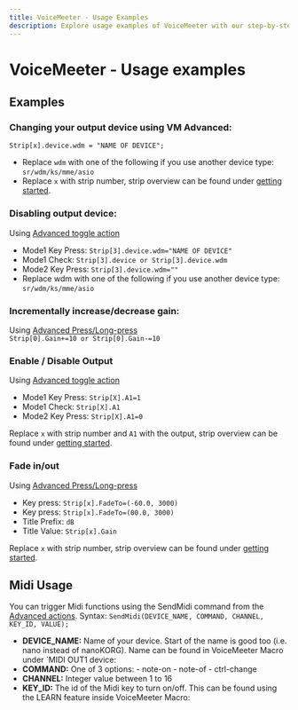 ```yaml
---
title: VoiceMeeter - Usage Examples
description: Explore usage examples of VoiceMeeter with our step-by-step guides for changing output devices, disabling output, adjusting gain, and triggering Midi functions. Learn how to make the most out of VoiceMeeter with your Stream Deck!
---
```


# VoiceMeeter - Usage examples

## Examples
### Changing your output device using VM Advanced:
`Strip[x].device.wdm = "NAME OF DEVICE";`<br>

- Replace `wdm` with one of the following if you use another device type: `sr/wdm/ks/mme/asio`<br>
- Replace `x` with strip number, strip overview can be found under [getting started](../getting-started).

### Disabling output device:
Using [Advanced toggle action](../actions/#voicemeeter-advanced-toogle)

- Mode1 Key Press: `Strip[3].device.wdm="NAME OF DEVICE"`
- Mode1 Check: `Strip[3].device or Strip[3].device.wdm`
- Mode2 Key Press: `Strip[3].device.wdm=""`
- Replace wdm with one of the following if you use another device type: `sr/wdm/ks/mme/asio`

### Incrementally increase/decrease gain:
Using [Advanced Press/Long-press](../actions/#advancedpress)<br>
`Strip[0].Gain+=10 or Strip[0].Gain-=10`

### Enable / Disable Output
Using [Advanced toggle action](../actions/#voicemeeter-advanced-toogle)

- Mode1 Key Press: `Strip[X].A1=1`
- Mode1 Check: `Strip[X].A1`
- Mode2 Key Press: `Strip[X].A1=0`

Replace `x` with strip number and `A1` with the output, strip overview can be found under [getting started](../getting-started).

### Fade in/out
Using [Advanced Press/Long-press](../actions/#advancedpress)<br>

- Key press: `Strip[x].FadeTo=(-60.0, 3000)`
- Key press: `Strip[x].FadeTo=(00.0, 3000)`
- Title Prefix: `dB`
- Title Value: `Strip[x].Gain`

Replace `x` with strip number, strip overview can be found under [getting started](../getting-started).


## Midi Usage
You can trigger Midi functions using the SendMidi command from the [Advanced actions](../actions/#advancedpress). Syntax: `SendMidi(DEVICE_NAME, COMMAND, CHANNEL, KEY_ID, VALUE);`

- **DEVICE_NAME:** Name of your device. Start of the name is good too (i.e. nano instead of nanoKORG). Name can be found in VoiceMeeter Macro under `MIDI OUT1 device: 
- **COMMAND:** One of 3 options: - note-on - note-of - ctrl-change
- **CHANNEL:** Integer value between 1 to 16
- **KEY_ID:** The id of the Midi key to turn on/off. This can be found using the LEARN feature inside VoiceMeeter Macro: 